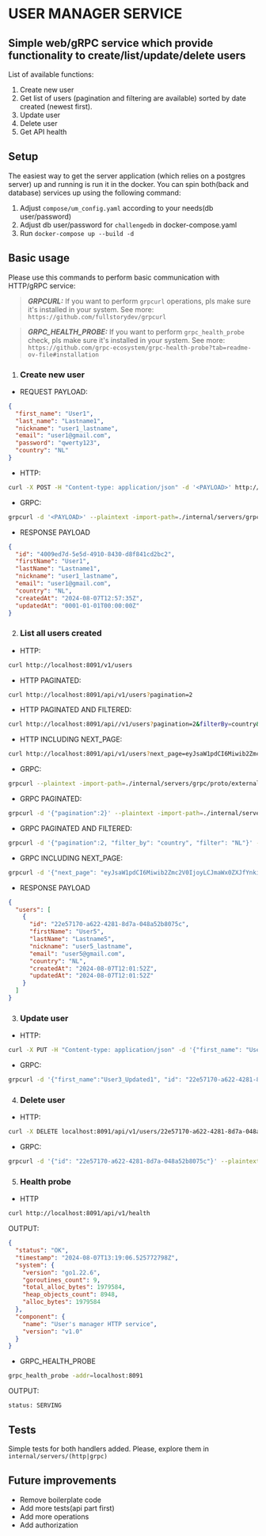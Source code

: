 # USER MANAGER SERVICE

## Simple web/gRPC service which provide functionality to create/list/update/delete users
List of available functions:

1. Create new user
2. Get list of users (pagination and filtering are available) sorted by date created (newest first).
3. Update user
4. Delete user
5. Get API health

## Setup

The easiest way to get the server application (which relies on a postgres server) up and running is run it in the docker.
You can spin both(back and database) services up using the following command:
1. Adjust `compose/um_config.yaml` according to your needs(db user/password)
2. Adjust db user/password for `challengedb` in docker-compose.yaml
3. Run `docker-compose up --build -d`

## Basic usage

Please use this commands to perform basic communication with HTTP/gRPC service:
>**_GRPCURL:_** If you want to perform `grpcurl` operations, pls make sure it's installed in your system. See more: `https://github.com/fullstorydev/grpcurl`

>**_GRPC_HEALTH_PROBE:_** If you want to perform `grpc_health_probe` check, pls make sure it's installed in your system. See more: `https://github.com/grpc-ecosystem/grpc-health-probe?tab=readme-ov-file#installation`

1. ### Create new user
- REQUEST PAYLOAD:
```json
{
  "first_name": "User1", 
  "last_name": "Lastname1", 
  "nickname": "user1_lastname", 
  "email": "user1@gmail.com", 
  "password": "qwerty123", 
  "country": "NL"
}
```
- HTTP: 
```bash
curl -X POST -H "Content-type: application/json" -d '<PAYLOAD>' http://localhost:8091/v1/users
```
- GRPC:
```bash
grpcurl -d '<PAYLOAD>' --plaintext -import-path=./internal/servers/grpc/proto/external -import-path=./internal/servers/grpc/proto/user-manager/v1/ -proto service.proto localhost:8091 user_manager.v1.UserManager/CreateUser
```
- RESPONSE PAYLOAD
```json
{
  "id": "4009ed7d-5e5d-4910-8430-d8f841cd2bc2",
  "firstName": "User1",
  "lastName": "Lastname1",
  "nickname": "user1_lastname",
  "email": "user1@gmail.com",
  "country": "NL",
  "createdAt": "2024-08-07T12:57:35Z",
  "updatedAt": "0001-01-01T00:00:00Z"
}
```

2. ### List all users created
- HTTP: 
```bash
curl http://localhost:8091/v1/users
```
- HTTP PAGINATED: 
```bash
curl http://localhost:8091/api/v1/users?pagination=2
```
- HTTP PAGINATED AND FILTERED:
```bash
curl http://localhost:8091/api//v1/users?pagination=2&filterBy=country&filter=NL
```
- HTTP INCLUDING NEXT_PAGE:
```bash
curl http://localhost:8091/api/v1/users?next_page=eyJsaW1pdCI6Miwib2Zmc2V0IjoyLCJmaWx0ZXJfYnkiOiIiLCJmaWx0ZXIiOiIiLCJ0aW1lIjoiMjAyNC0wOC0wNFQyMjo1NDo1My4xMTIzNzErMDI6MDAifQ==
```
- GRPC:
```bash
grpcurl --plaintext -import-path=./internal/servers/grpc/proto/external -import-path=./internal/servers/grpc/proto/user-manager/v1/ -proto service.proto localhost:8091 user_manager.v1.UserManager/ListUsers
```
- GRPC PAGINATED:
```bash
grpcurl -d '{"pagination":2}' --plaintext -import-path=./internal/servers/grpc/proto/external -import-path=./internal/servers/grpc/proto/user-manager/v1/ -proto service.proto localhost:8091 user_manager.v1.UserManager/ListUsers
```
- GRPC PAGINATED AND FILTERED:
```bash
grpcurl -d '{"pagination":2, "filter_by": "country", "filter": "NL"}' --plaintext -import-path=./internal/servers/grpc/proto/external -import-path=./internal/servers/grpc/proto/user-manager/v1/ -proto service.proto localhost:8091 user_manager.v1.UserManager/ListUsers
```
- GRPC INCLUDING NEXT_PAGE:
```bash
grpcurl -d '{"next_page": "eyJsaW1pdCI6Miwib2Zmc2V0IjoyLCJmaWx0ZXJfYnkiOiIiLCJmaWx0ZXIiOiIiLCJ0aW1lIjoiMjAyNC0wOC0wNFQyMjo1NDo1My4xMTIzNzErMDI6MDAifQ=="}' --plaintext -import-path=./internal/servers/grpc/proto/external -import-path=./internal/servers/grpc/proto/user-manager/v1/ -proto service.proto localhost:8091 user_manager.v1.UserManager/ListUsers
```
- RESPONSE PAYLOAD
```json
{
  "users": [
    {
      "id": "22e57170-a622-4281-8d7a-048a52b8075c",
      "firstName": "User5",
      "lastName": "Lastname5",
      "nickname": "user5_lastname",
      "email": "user5@gmail.com",
      "country": "NL",
      "createdAt": "2024-08-07T12:01:52Z",
      "updatedAt": "2024-08-07T12:01:52Z"
    }
  ]
}
```

3. ### Update user
- HTTP:
```bash
curl -X PUT -H "Content-type: application/json" -d '{"first_name": "User1_Updated"}' http://localhost:8091/api/v1/users/22e57170-a622-4281-8d7a-048a52b8075c
```
- GRPC:
```bash
grpcurl -d '{"first_name":"User3_Updated1", "id": "22e57170-a622-4281-8d7a-048a52b8075c"}' --plaintext -import-path=./internal/servers/grpc/proto/external -import-path=./internal/servers/grpc/proto/user-manager/v1/ -proto service.proto localhost:8091 user_manager.v1.UserManager/UpdateUser
```

4. ### Delete user
- HTTP:
```bash
curl -X DELETE localhost:8091/api/v1/users/22e57170-a622-4281-8d7a-048a52b8075c
```
- GRPC:
```bash
grpcurl -d '{"id": "22e57170-a622-4281-8d7a-048a52b8075c"}' --plaintext -import-path=./internal/servers/grpc/proto/external -import-path=./internal/servers/grpc/proto/user-manager/v1/ -proto service.proto localhost:8091 user_manager.v1.UserManager/DeleteUser
```
5. ### Health probe
- HTTP
```bash
curl http://localhost:8091/api/v1/health
```
OUTPUT:
```json
{
  "status": "OK",
  "timestamp": "2024-08-07T13:19:06.525772798Z",
  "system": {
    "version": "go1.22.6",
    "goroutines_count": 9,
    "total_alloc_bytes": 1979584,
    "heap_objects_count": 8948,
    "alloc_bytes": 1979584
  },
  "component": {
    "name": "User's manager HTTP service",
    "version": "v1.0"
  }
}
```

- GRPC_HEALTH_PROBE
```bash
grpc_health_probe -addr=localhost:8091
```
OUTPUT:
```text
status: SERVING
```

## Tests ##
Simple tests for both handlers added. Please, explore them in `internal/servers/(http|grpc)`

## Future improvements ##
* Remove boilerplate code
* Add more tests(api part first)
* Add more operations
* Add authorization



